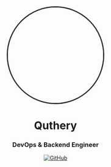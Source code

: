 <div align="center">
  <img src="https://i.pinimg.com/736x/a1/62/be/a162bed10ddf80e9ae66d8d7552fc120.jpg" width="250" style="border-radius: 50%; border: 3px solid #2D2D2D">
  
  # Quthery
  ### DevOps & Backend Engineer
  
  [![GitHub](https://img.shields.io/badge/GitHub-181717?logo=github&style=for-the-badge)](https://github.com/quthery)
</div>

